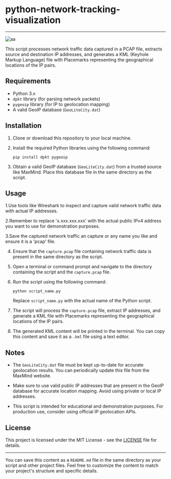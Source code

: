 ﻿# python-network-tracking-visualization
---

![aa](https://github.com/yumbiakyumu/python-network-tracking-visualization/assets/100669436/ea76b0fa-f3b4-41b6-b5d1-55e1ac035b11)


This script processes network traffic data captured in a PCAP file, extracts source and destination IP addresses, and generates a KML (Keyhole Markup Language) file with Placemarks representing the geographical locations of the IP pairs.

## Requirements

- Python 3.x
- `dpkt` library (for parsing network packets)
- `pygeoip` library (for IP to geolocation mapping)
- A valid GeoIP database (`GeoLiteCity.dat`)

## Installation

1. Clone or download this repository to your local machine.

2. Install the required Python libraries using the following command:

   ```
   pip install dpkt pygeoip
   ```

3. Obtain a valid GeoIP database (`GeoLiteCity.dat`) from a trusted source like MaxMind. Place this database file in the same directory as the script.

## Usage
1.Use tools like Wireshark to inspect and capture valid network traffic data with actual IP addresses.

2.Remember to replace 'x.xxx.xxx.xxx' with the actual public IPv4 address you want to use for demonstration purposes.

3.Save the captured network traffic an capture or any name you like and ensure it is a 'pcap' file.

4. Ensure that the `capture.pcap` file containing network traffic data is present in the same directory as the script.

2. Open a terminal or command prompt and navigate to the directory containing the script and the `capture.pcap` file.

3. Run the script using the following command:

   ```
   python script_name.py
   ```

   Replace `script_name.py` with the actual name of the Python script.

4. The script will process the `capture.pcap` file, extract IP addresses, and generate a KML file with Placemarks representing the geographical locations of the IP pairs.

5. The generated KML content will be printed in the terminal. You can copy this content and save it as a `.kml` file using a text editor.

## Notes

- The `GeoLiteCity.dat` file must be kept up-to-date for accurate geolocation results. You can periodically update this file from the MaxMind website.

- Make sure to use valid public IP addresses that are present in the GeoIP database for accurate location mapping. Avoid using private or local IP addresses.

- This script is intended for educational and demonstration purposes. For production use, consider using official IP geolocation APIs.

## License

This project is licensed under the MIT License - see the [LICENSE](LICENSE) file for details.

---

You can save this content as a `README.md` file in the same directory as your script and other project files. Feel free to customize the content to match your project's structure and specific details.
